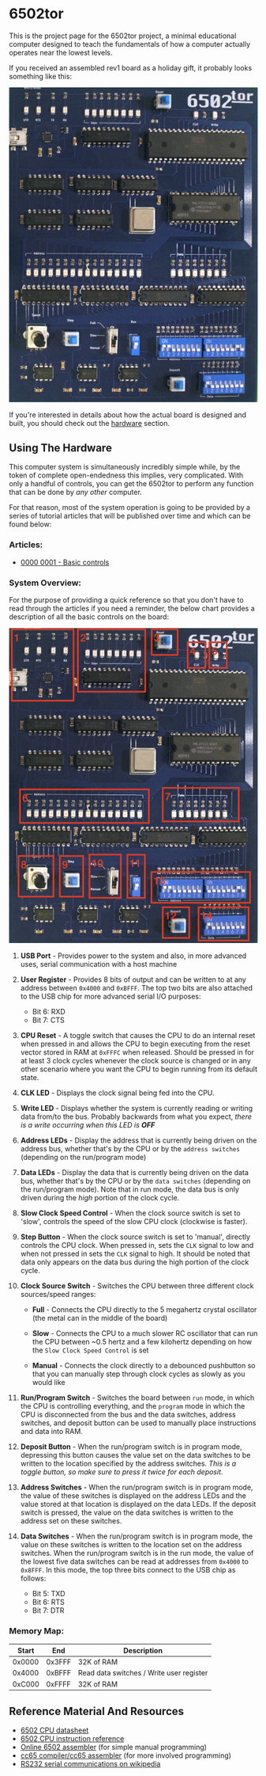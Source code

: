 # 6502tor

This is the project page for the 6502tor project, a minimal educational computer designed to teach the fundamentals of how a computer actually operates near the lowest levels.

If you received an assembled rev1 board as a holiday gift, it probably looks something like this:

![image](articles/images/board.png)

If you're interested in details about how the actual board is designed and built, you should check out the [hardware](hardware/README.md) section.

## Using The Hardware

This computer system is simultaneously incredibly simple while, by the token of complete open-endedness this implies, very complicated. With only a handful of controls, you can get the 6502tor to perform any function that can be done by *any other* computer.

For that reason, most of the system operation is going to be provided by a series of tutorial articles that will be published over time and which can be found below:

### Articles:
 - [0000 0001 - Basic controls](articles/0000_0001_basic_controls/article.md)

### System Overview:

For the purpose of providing a quick reference so that you don't have to read through the articles if you need a reminder, the below chart provides a description of all the basic controls on the board:

![image](articles/images/labeled_board.png)

1. **USB Port** - Provides power to the system and also, in more advanced uses, serial communication with a host machine

2. **User Register** - Provides 8 bits of output and can be written to at any address between `0x4000` and `0xBFFF`. The top two bits are also attached to the USB chip for more advanced serial I/O purposes:
   - Bit 6: RXD
   - Bit 7: CTS

3. **CPU Reset** - A toggle switch that causes the CPU to do an internal reset when pressed in and allows the CPU to begin executing from the reset vector stored in RAM at `0xFFFC` when released. 
Should be pressed in for at least 3 clock cycles whenever the clock source is changed or in any other scenario where you want the CPU to begin running from its default state.

4. **CLK LED** - Displays the clock signal being fed into the CPU.

5. **Write LED** - Displays whether the system is currently reading or writing data from/to the bus. Probably backwards from what you expect, *there is a write occurring when this LED is **OFF***

6. **Address LEDs** - Display the address that is currently being driven on the address bus, whether that's by the CPU or by the `address switches` (depending on the run/program mode)

7. **Data LEDs** - Display the data that is currently being driven on the data bus, whether that's by the CPU or by the `data switches` (depending on the run/program mode). Note that in run mode, the data bus is only driven during the *high* portion of the clock cycle.

8. **Slow Clock Speed Control** - When the clock source switch is set to 'slow', controls the speed of the slow CPU clock (clockwise is faster).

9. **Step Button** - When the clock source switch is set to 'manual', directly controls the CPU clock. When pressed in, sets the `CLK` signal to low and when not pressed in sets the `CLK` signal to high.
It should be noted that data only appears on the data bus during the high portion of the clock cycle.

10. **Clock Source Switch** - Switches the CPU between three different clock sources/speed ranges:

     - **Full** - Connects the CPU directly to the 5 megahertz crystal oscillator (the metal can in the middle of the board)

     - **Slow** - Connects the CPU to a much slower RC oscillator that can run the CPU between ~0.5 hertz and a few kilohertz depending on how the `Slow Clock Speed Control` is set

     - **Manual** - Connects the clock directly to a debounced pushbutton so that you can manually step through clock cycles as slowly as you would like

11. **Run/Program Switch** - Switches the board between `run` mode, in which the CPU is controlling everything, and the `program` mode in which the CPU is disconnected from the bus and the data switches, address switches, and deposit button can be used to manually place instructions and data into RAM.

12. **Deposit Button** - When the run/program switch is in program mode, depressing this button causes the value set on the data switches to be written to the location specified by the address switches. *This is a toggle button, so make sure to press it twice for each deposit*.

13. **Address Switches** - When the run/program switch is in program mode, the value of these switches is displayed on the address LEDs and the value stored at that location is displayed on the data LEDs. If the deposit switch is pressed, the value on the data switches is written to the address set on these switches.

14. **Data Switches** - When the run/program switch is in program mode, the value on these switches is written to the location set on the address switches. When the run/program switch is in the run mode, the value of the lowest five data switches can be read at addresses from `0x4000` to `0x8FFF`. In this mode, the top three bits connect to the USB chip as follows:

    - Bit 5: TXD
    - Bit 6: RTS
    - Bit 7: DTR 

### Memory Map:
| **Start** | **End** | **Description**                          |
|-----------|---------|------------------------------------------|
| 0x0000    | 0x3FFF  | 32K of RAM                               |
| 0x4000    | 0xBFFF  | Read data switches / Write user register |
| 0xC000    | 0xFFFF  | 32K of RAM                               |

## Reference Material And Resources
 - [6502 CPU datasheet](https://www.westerndesigncenter.com/wdc/documentation/w65c02s.pdf)
 - [6502 CPU instruction reference](https://www.masswerk.at/6502/6502_instruction_set.html)
 - [Online 6502 assembler](https://www.masswerk.at/6502/assembler.html) (for simple manual programming)
 - [cc65 compiler/cc65 assembler](https://github.com/cc65/cc65) (for more involved programming)
 - [RS232 serial communications on wikipedia](https://en.wikipedia.org/wiki/RS-232#Physical_interface)

